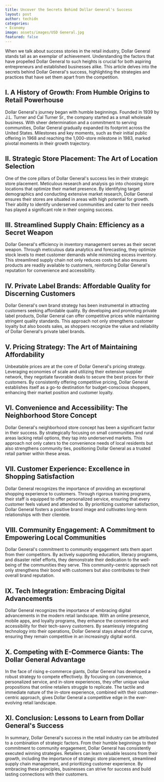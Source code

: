 ```yaml
---
title: Uncover the Secrets Behind Dollar General's Success
layout: post
author: techidn
categories: 
- Economy
image: assets/images/USD General.jpg
featured: false
---
```


When we talk about success stories in the retail industry, Dollar General stands tall as an exemplar of achievement. Understanding the factors that have propelled Dollar General to such heights is crucial for both aspiring entrepreneurs and established businesses alike. This article delves into the secrets behind Dollar General's success, highlighting the strategies and practices that have set them apart from the competition.

## I. A History of Growth: From Humble Origins to Retail Powerhouse
Dollar General's journey began with humble beginnings. Founded in 1939 by J.L. Turner and Cal Turner Sr., the company started as a small wholesale business. With sheer determination and a commitment to serving communities, Dollar General gradually expanded its footprint across the United States. Milestones and key moments, such as their initial public offering in 1968 and reaching the 1,000-store milestone in 1983, marked pivotal moments in their growth trajectory.

## II. Strategic Store Placement: The Art of Location Selection
One of the core pillars of Dollar General's success lies in their strategic store placement. Meticulous research and analysis go into choosing store locations that optimize their market presence. By identifying target demographics and conducting extensive market research, Dollar General ensures their stores are situated in areas with high potential for growth. Their ability to identify underserved communities and cater to their needs has played a significant role in their ongoing success.

## III. Streamlined Supply Chain: Efficiency as a Secret Weapon
Dollar General's efficiency in inventory management serves as their secret weapon. Through meticulous data analytics and forecasting, they optimize stock levels to meet customer demands while minimizing excess inventory. This streamlined supply chain not only reduces costs but also ensures products are readily available to customers, reinforcing Dollar General's reputation for convenience and accessibility.

## IV. Private Label Brands: Affordable Quality for Discerning Customers
Dollar General's own brand strategy has been instrumental in attracting customers seeking affordable quality. By developing and promoting private label products, Dollar General can offer competitive prices while maintaining stringent quality standards. This approach not only strengthens customer loyalty but also boosts sales, as shoppers recognize the value and reliability of Dollar General's private label brands.

## V. Pricing Strategy: The Art of Maintaining Affordability
Unbeatable prices are at the core of Dollar General's pricing strategy. Leveraging economies of scale and utilizing their extensive supplier network, they negotiate favorable deals to secure the best prices for their customers. By consistently offering competitive pricing, Dollar General establishes itself as a go-to destination for budget-conscious shoppers, enhancing their market position and customer loyalty.

## VI. Convenience and Accessibility: The Neighborhood Store Concept
Dollar General's neighborhood store concept has been a significant factor in their success. By strategically focusing on small communities and rural areas lacking retail options, they tap into underserved markets. This approach not only caters to the convenience needs of local residents but also strengthens community ties, positioning Dollar General as a trusted retail partner within these areas.

## VII. Customer Experience: Excellence in Shopping Satisfaction
Dollar General recognizes the importance of providing an exceptional shopping experience to customers. Through rigorous training programs, their staff is equipped to offer personalized service, ensuring that every customer feels valued and attended to. By prioritizing customer satisfaction, Dollar General fosters a positive brand image and cultivates long-term relationships with their clientele.

## VIII. Community Engagement: A Commitment to Empowering Local Communities
Dollar General's commitment to community engagement sets them apart from their competitors. By actively supporting education, literacy programs, and disaster relief efforts, they demonstrate their dedication to the well-being of the communities they serve. This community-centric approach not only strengthens their bond with customers but also contributes to their overall brand reputation.

## IX. Tech Integration: Embracing Digital Advancements
Dollar General recognizes the importance of embracing digital advancements in the modern retail landscape. With an online presence, mobile apps, and loyalty programs, they enhance the convenience and accessibility for their tech-savvy customers. By seamlessly integrating technology into their operations, Dollar General stays ahead of the curve, ensuring they remain competitive in an increasingly digital world.

## X. Competing with E-Commerce Giants: The Dollar General Advantage
In the face of rising e-commerce giants, Dollar General has developed a robust strategy to compete effectively. By focusing on convenience, personalized service, and in-store experiences, they offer unique value propositions that online retailers struggle to replicate. The tactile and immediate nature of the in-store experience, combined with their customer-centric approach, gives Dollar General a competitive edge in the ever-evolving retail landscape.

## XI. Conclusion: Lessons to Learn from Dollar General's Success
In summary, Dollar General's success in the retail industry can be attributed to a combination of strategic factors. From their humble beginnings to their commitment to community engagement, Dollar General has consistently executed winning strategies. Retailers can learn valuable lessons from their growth, including the importance of strategic store placement, streamlined supply chain management, and prioritizing customer experience. By embracing these principles, businesses can strive for success and build lasting connections with their customers.
